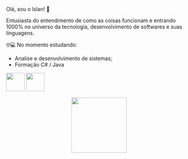 Olá, sou o Islan! 👋

Entusiasta do entendimento de como as coisas funcionam e entrando 1000% no universo da tecnologia, desenvolvimento de softwares e suas linguagens.

🤓💻 No momento estudando:

 - Analise e desenvolvimento de sistemas;
 - Formação C# / Java

<img height="50em" src="https://cdn.jsdelivr.net/gh/devicons/devicon/icons/java/java-original.svg" /> <img height="50em" src="https://cdn.jsdelivr.net/gh/devicons/devicon/icons/csharp/csharp-original.svg" />


 <div>
<div align="center">
  <a href="https://github.com/islanf">
  <img height="150em" src="https://github-readme-stats.vercel.app/api?username=islanf&show_icons=true&theme=dark&include_all_commits=true&count_private=true"/>

 
